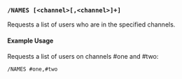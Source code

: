 <!-- This file contains a page fragment. Any changes will affect all pages that include it. -->

### `/NAMES [<channel>[,<channel>]+]`

Requests a list of users who are in the specified channels.

#### Example Usage

Requests a list of users on channels #one and #two:

```plaintext
/NAMES #one,#two
```
